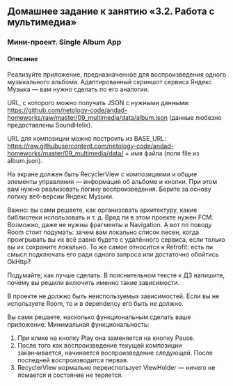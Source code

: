 ## Домашнее задание к занятию «3.2. Работа с мультимедиа»

### Мини-проект. Single Album App
#### Описание
Реализуйте приложение, предназначенное для воспроизведения одного музыкального альбома. Адаптированный скриншот сервиса Яндекс Музыка — вам нужно сделать по его аналогии.

URL, с которого можно получать JSON с нужными данными: https://github.com/netology-code/andad-homeworks/raw/master/09_multimedia/data/album.json (данные любезно предоставлены SoundHelix).

URL для композиции можно построить из BASE_URL: https://raw.githubusercontent.com/netology-code/andad-homeworks/master/09_multimedia/data/ + имя файла (поля file из album.json).

На экране должен быть RecyclerView с композициями и общие элементы управления — информация об альбоме и кнопки. При этом вам нужно реализовать логику воспроизведения. Берите за основу логику веб-версии Яндекс Музыки.

Важно: вы сами решаете, как организовать архитектуру, какие библиотеки использовать и т. д. Вряд ли в этом проекте нужен FCM. Возможно, даже не нужны фрагменты и Navigation. А вот по поводу Room стоит подумать: зачем вам локально список песен, когда проигрывать вы их всё равно будете с удалённого сервиса, если только вы их сохраните локально. То же самое относится к Retrofit: есть ли смысл подключать его ради одного запроса или достаточно обойтись OkHttp?

Подумайте, как лучше сделать. В пояснительном тексте к ДЗ напишите, почему вы решили включить именно такие зависимости.

В проекте не должно быть неиспользуемых зависимостей. Если вы не используете Room, то и в dependency его быть не должно.

Вы сами решаете, насколько функциональным сделать ваше приложение. Минимальная функциональность:

1. При клике на кнопку Play она заменяется на кнопку Pause.
2. После того как воспроизведение текущей композиции заканчивается, начинается воспроизведение следующей. После последней воспроизводится первая.
3. RecyclerView нормально переиспользует ViewHolder — ничего не ломается и состояние не теряется.